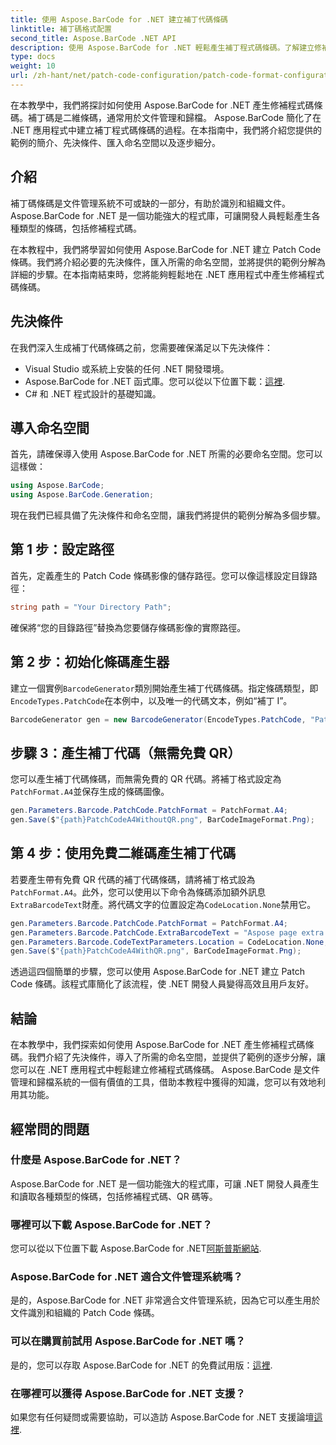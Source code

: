 ```yaml
---
title: 使用 Aspose.BarCode for .NET 建立補丁代碼條碼
linktitle: 補丁碼格式配置
second_title: Aspose.BarCode .NET API
description: 使用 Aspose.BarCode for .NET 輕鬆產生補丁程式碼條碼。了解建立修補程式碼條碼和增強文件管理系統的步驟。立即下載庫！
type: docs
weight: 10
url: /zh-hant/net/patch-code-configuration/patch-code-format-configuration/
---
```


在本教學中，我們將探討如何使用 Aspose.BarCode for .NET 產生修補程式碼條碼。補丁碼是二維條碼，通常用於文件管理和歸檔。 Aspose.BarCode 簡化了在 .NET 應用程式中建立補丁程式碼條碼的過程。在本指南中，我們將介紹您提供的範例的簡介、先決條件、匯入命名空間以及逐步細分。

## 介紹

補丁碼條碼是文件管理系統不可或缺的一部分，有助於識別和組織文件。 Aspose.BarCode for .NET 是一個功能強大的程式庫，可讓開發人員輕鬆產生各種類型的條碼，包括修補程式碼。

在本教程中，我們將學習如何使用 Aspose.BarCode for .NET 建立 Patch Code 條碼。我們將介紹必要的先決條件，匯入所需的命名空間，並將提供的範例分解為詳細的步驟。在本指南結束時，您將能夠輕鬆地在 .NET 應用程式中產生修補程式碼條碼。

## 先決條件

在我們深入生成補丁代碼條碼之前，您需要確保滿足以下先決條件：

- Visual Studio 或系統上安裝的任何 .NET 開發環境。
-  Aspose.BarCode for .NET 函式庫。您可以從以下位置下載：[這裡](https://releases.aspose.com/barcode/net/).
- C# 和 .NET 程式設計的基礎知識。

## 導入命名空間

首先，請確保導入使用 Aspose.BarCode for .NET 所需的必要命名空間。您可以這樣做：

```csharp
using Aspose.BarCode;
using Aspose.BarCode.Generation;
```

現在我們已經具備了先決條件和命名空間，讓我們將提供的範例分解為多個步驟。

## 第 1 步：設定路徑

首先，定義產生的 Patch Code 條碼影像的儲存路徑。您可以像這樣設定目錄路徑：

```csharp
string path = "Your Directory Path";
```

確保將“您的目錄路徑”替換為您要儲存條碼影像的實際路徑。

## 第 2 步：初始化條碼產生器

建立一個實例`BarcodeGenerator`類別開始產生補丁代碼條碼。指定條碼類型，即`EncodeTypes.PatchCode`在本例中，以及唯一的代碼文本，例如“補丁 I”。

```csharp
BarcodeGenerator gen = new BarcodeGenerator(EncodeTypes.PatchCode, "Patch I");
```

## 步驟 3：產生補丁代碼（無需免費 QR）

您可以產生補丁代碼條碼，而無需免費的 QR 代碼。將補丁格式設定為`PatchFormat.A4`並保存生成的條碼圖像。

```csharp
gen.Parameters.Barcode.PatchCode.PatchFormat = PatchFormat.A4;
gen.Save($"{path}PatchCodeA4WithoutQR.png", BarCodeImageFormat.Png);
```

## 第 4 步：使用免費二維碼產生補丁代碼

若要產生帶有免費 QR 代碼的補丁代碼條碼，請將補丁格式設為`PatchFormat.A4`。此外，您可以使用以下命令為條碼添加額外訊息`ExtraBarcodeText`財產。將代碼文字的位置設定為`CodeLocation.None`禁用它。

```csharp
gen.Parameters.Barcode.PatchCode.PatchFormat = PatchFormat.A4;
gen.Parameters.Barcode.PatchCode.ExtraBarcodeText = "Aspose page extra info";
gen.Parameters.Barcode.CodeTextParameters.Location = CodeLocation.None;
gen.Save($"{path}PatchCodeA4WithQR.png", BarCodeImageFormat.Png);
```

透過這四個簡單的步驟，您可以使用 Aspose.BarCode for .NET 建立 Patch Code 條碼。該程式庫簡化了該流程，使 .NET 開發人員變得高效且用戶友好。

## 結論

在本教學中，我們探索如何使用 Aspose.BarCode for .NET 產生修補程式碼條碼。我們介紹了先決條件，導入了所需的命名空間，並提供了範例的逐步分解，讓您可以在 .NET 應用程式中輕鬆建立修補程式碼條碼。 Aspose.BarCode 是文件管理和歸檔系統的一個有價值的工具，借助本教程中獲得的知識，您可以有效地利用其功能。

## 經常問的問題

### 什麼是 Aspose.BarCode for .NET？
Aspose.BarCode for .NET 是一個功能強大的程式庫，可讓 .NET 開發人員產生和讀取各種類型的條碼，包括修補程式碼、QR 碼等。

### 哪裡可以下載 Aspose.BarCode for .NET？
您可以從以下位置下載 Aspose.BarCode for .NET[阿斯普斯網站](https://releases.aspose.com/barcode/net/).

### Aspose.BarCode for .NET 適合文件管理系統嗎？
是的，Aspose.BarCode for .NET 非常適合文件管理系統，因為它可以產生用於文件識別和組織的 Patch Code 條碼。

### 可以在購買前試用 Aspose.BarCode for .NET 嗎？
是的，您可以存取 Aspose.BarCode for .NET 的免費試用版：[這裡](https://releases.aspose.com/).

### 在哪裡可以獲得 Aspose.BarCode for .NET 支援？
如果您有任何疑問或需要協助，可以造訪 Aspose.BarCode for .NET 支援論壇[這裡](https://forum.aspose.com/c/barcode/13).
